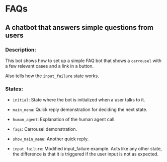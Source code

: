 # FAQs

## A chatbot that answers simple questions from users

### Description:

This bot shows how to set up a simple FAQ bot that shows a `carrousel` with a few relevant cases and a link in a button.

Also tells how the `input_failure` state works.

### States:

- `initial`: State where the bot is initialized when a user talks to it.

- `main_menu`: Quick reply demonstration for deciding the next state.

- `human_agent`: Explanation of the human agent call.

- `faqs`: Carrousel demonstration.

- `show_main_menu`: Another quick reply.

- `input_failure`: Modified input_failure example. Acts like any other state, the difference is that it is triggered 
if the user input is not as expected.